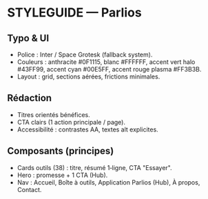 # STYLEGUIDE — Parlios

## Typo & UI
- Police : Inter / Space Grotesk (fallback system).
- Couleurs : anthracite #0F1115, blanc #FFFFFF, accent vert halo #43FF99, accent cyan #00E5FF, accent rouge plasma #FF3B3B.
- Layout : grid, sections aérées, frictions minimales.

## Rédaction
- Titres orientés bénéfices.
- CTA clairs (1 action principale / page).
- Accessibilité : contrastes AA, textes alt explicites.

## Composants (principes)
- Cards outils (38) : titre, résumé 1‑ligne, CTA "Essayer".
- Hero : promesse + 1 CTA (Hub).
- Nav : Accueil, Boîte à outils, Application Parlios (Hub), À propos, Contact.
